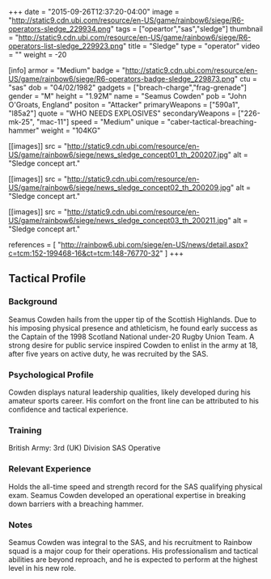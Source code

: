 +++
date = "2015-09-26T12:37:20-04:00"
image = "http://static9.cdn.ubi.com/resource/en-US/game/rainbow6/siege/R6-operators-sledge_229934.png"
tags = ["opeartor","sas","sledge"]
thumbnail = "http://static9.cdn.ubi.com/resource/en-US/game/rainbow6/siege/R6-operators-list-sledge_229923.png"
title = "Sledge"
type = "operator"
video = ""
weight = -20

[info]
  armor = "Medium"
  badge = "http://static9.cdn.ubi.com/resource/en-US/game/rainbow6/siege/R6-operators-badge-sledge_229873.png"
  ctu = "sas"
  dob = "04/02/1982"
  gadgets = ["breach-charge","frag-grenade"]
  gender = "M"
  height = "1.92M"
  name = "Seamus Cowden"
  pob = "John O'Groats, England"
  positon = "Attacker"
  primaryWeapons = ["590a1", "l85a2"]
  quote = "WHO NEEDS EXPLOSIVES"
  secondaryWeapons = ["226-mk-25", "mac-11"]
  speed = "Medium"
  unique = "caber-tactical-breaching-hammer"
  weight = "104KG"

[[images]]
  src = "http://static9.cdn.ubi.com/resource/en-US/game/rainbow6/siege/news_sledge_concept01_th_200207.jpg"
  alt = "Sledge concept art."

[[images]]
  src = "http://static9.cdn.ubi.com/resource/en-US/game/rainbow6/siege/news_sledge_concept02_th_200209.jpg"
  alt = "Sledge concept art."

[[images]]
  src = "http://static9.cdn.ubi.com/resource/en-US/game/rainbow6/siege/news_sledge_concept03_th_200211.jpg"
  alt = "Sledge concept art."

references = [
  "http://rainbow6.ubi.com/siege/en-US/news/detail.aspx?c=tcm:152-199468-16&ct=tcm:148-76770-32"
]
+++

## Tactical Profile

### Background

Seamus Cowden hails from the upper tip of the Scottish Highlands. Due to his imposing physical presence and athleticism, he found early success as the Captain of the 1998 Scotland National under-20 Rugby Union Team. A strong desire for public service inspired Cowden to enlist in the army at 18, after five years on active duty, he was recruited by the SAS.

### Psychological Profile

Cowden displays natural leadership qualities, likely developed during his amateur sports career. His comfort on the front line can be attributed to his confidence and tactical experience.

### Training

British Army: 3rd (UK) Division
SAS Operative

### Relevant Experience

Holds the all-time speed and strength record for the SAS qualifying physical exam. Seamus Cowden developed an operational expertise in breaking down barriers with a breaching hammer.

### Notes

Seamus Cowden was integral to the SAS, and his recruitment to Rainbow squad is a major coup for their operations. His professionalism and tactical abilities are beyond reproach, and he is expected to perform at the highest level in his new role.
